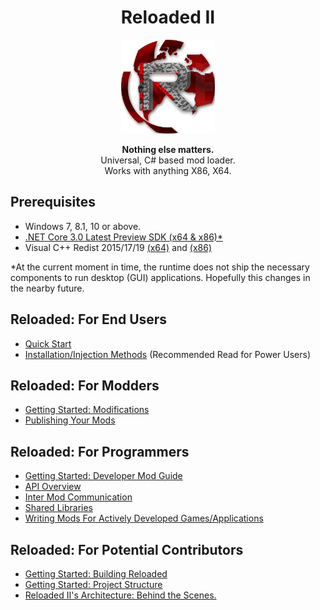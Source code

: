 <div align="center">
	<h1>Reloaded II</h1>
	<img src="./Docs/Images/Reloaded/Reloaded Logo.png" width="150" align="center" />
	<br/> <br/>
	<strong>Nothing else matters.</strong>
	<br/>
    Universal, C# based mod loader.
    <br/>
    Works with anything X86, X64.
</div>

## Prerequisites
- Windows 7, 8.1, 10 or above.
- [.NET Core 3.0 Latest Preview SDK (x64 & x86)*](https://dotnet.microsoft.com/download/dotnet-core/3.0)
- Visual C++ Redist 2015/17/19 [(x64)](https://aka.ms/vs/16/release/VC_redist.x64.exe) and [(x86)](https://aka.ms/vs/16/release/VC_redist.x86.exe)

\*At the current moment in time, the runtime does not ship the necessary components to run desktop (GUI) applications. Hopefully this changes in the nearby future.

## Reloaded: For End Users
- [Quick Start](./Docs/QuickStart.md)
- [Installation/Injection Methods](./Docs/InjectionMethods.md) (Recommended Read for Power Users)

## Reloaded: For Modders
- [Getting Started: Modifications](./Docs/GettingStartedMods.md)
- [Publishing Your Mods](./Docs/UpdateSupport.md)

## Reloaded: For Programmers 
- [Getting Started: Developer Mod Guide](./Docs/DeveloperModGuide.md)
- [API Overview](./Docs/APIOverview.md)
- [Inter Mod Communication](./Docs/InterModCommunication.md)
- [Shared Libraries](https://github.com/Sewer56/Reloaded.SharedLib.Hooks)
- [Writing Mods For Actively Developed Games/Applications](https://github.com/Sewer56/Reloaded.SharedLib.Hooks#supporting-actively-developed-applications)

## Reloaded: For Potential Contributors
- [Getting Started: Building Reloaded](./Docs/BuildingReloaded.md)
- [Getting Started: Project Structure](./Docs/ProjectStructure.md)
- [Reloaded II's Architecture: Behind the Scenes.](./Docs/Reloaded-II-Architecture.md)


